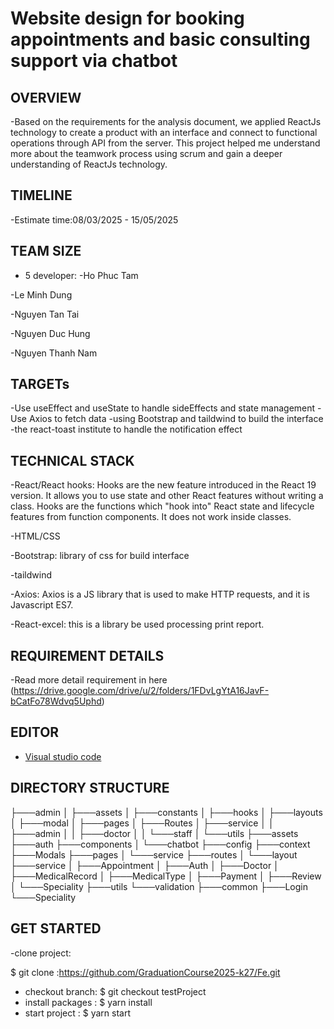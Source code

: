 # Website design for booking appointments and basic consulting support via chatbot

##  OVERVIEW
-Based on the requirements for the analysis document, we applied ReactJs technology to create a product with an interface and connect to functional operations through API from the server. This project helped me understand more about the teamwork process using scrum and gain a deeper understanding of ReactJs technology.

## TIMELINE

   -Estimate time:08/03/2025 - 15/05/2025

## TEAM SIZE

- 5 developer:
-Ho Phuc Tam

-Le Minh Dung

-Nguyen Tan Tai

-Nguyen Duc Hung

-Nguyen Thanh Nam

## TARGETs

-Use useEffect and useState to handle sideEffects and state management
-Use Axios to fetch data
-using Bootstrap and taildwind to build the interface 
-the react-toast institute to handle the notification effect

##  TECHNICAL STACK

-React/React hooks: Hooks are the new feature introduced in the React 19 version. It allows you to use state and other React features without writing a class. Hooks are the functions which "hook into" React state and lifecycle features from function components. It does not work inside classes.

-HTML/CSS

-Bootstrap: library of css for build interface

-taildwind

-Axios: Axios is a JS library that is used to make HTTP requests, and it is Javascript ES7. 

-React-excel: this is a library be used processing print report.


##  REQUIREMENT DETAILS

-Read more detail requirement in here (https://drive.google.com/drive/u/2/folders/1FDvLgYtA16JavF-bCatFo78Wdvq5Uphd)

## EDITOR 

- [Visual studio code](https://code.visualstudio.com/)

##  DIRECTORY STRUCTURE

├───admin
│    ├───assets
│    ├───constants
│    ├───hooks
│    ├───layouts
│    ├───modal
│    ├───pages
│    ├───Routes
│    ├───service
│    │    ├───admin
│    │    ├───doctor
│    │    └───staff
│    └───utils
├───assets
├───auth
├───components
│    └───chatbot
├───config
├───context
├───Modals
├───pages
│    └───service
├───routes
│    └───layout
├───service
│    ├───Appointment
│    ├───Auth
│    ├───Doctor
│    ├───MedicalRecord
│    ├───MedicalType
│    ├───Payment
│    ├───Review
│    └───Speciality
├───utils
└───validation
     ├───common
     ├───Login
     └───Speciality
## GET STARTED


-clone project:

  $ git clone :https://github.com/GraduationCourse2025-k27/Fe.git
- checkout branch:
  $ git checkout testProject
- install packages :
  $ yarn install
- start project :
  $ yarn start


